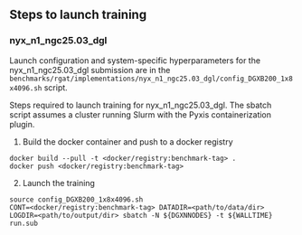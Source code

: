 ## Steps to launch training

### nyx_n1_ngc25.03_dgl

Launch configuration and system-specific hyperparameters for the
nyx_n1_ngc25.03_dgl submission are in the
`benchmarks/rgat/implementations/nyx_n1_ngc25.03_dgl/config_DGXB200_1x8x4096.sh` script.

Steps required to launch training for nyx_n1_ngc25.03_dgl.  The sbatch
script assumes a cluster running Slurm with the Pyxis containerization plugin.

1. Build the docker container and push to a docker registry

```
docker build --pull -t <docker/registry:benchmark-tag> .
docker push <docker/registry:benchmark-tag>
```

2. Launch the training
```
source config_DGXB200_1x8x4096.sh
CONT=<docker/registry:benchmark-tag> DATADIR=<path/to/data/dir> LOGDIR=<path/to/output/dir> sbatch -N ${DGXNNODES} -t ${WALLTIME} run.sub
```

